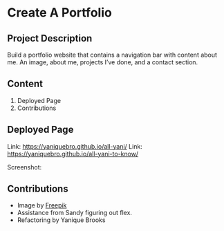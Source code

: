 # Create A Portfolio  

## Project Description
Build a portfolio website that contains a navigation bar with content about me. An image, about me, projects I’ve done, and a contact section. 

## Content
1. Deployed Page
2. Contributions

## Deployed Page
Link: https://yaniquebro.github.io/all-yani/
Link: https://yaniquebro.github.io/all-yani-to-know/

Screenshot:<img >

## Contributions 
* Image by <a href="https://www.freepik.com/free-photo/smartphone-photo-equipments-computer-mouse-flash-drive-earphones_3260551.htm#query=camera%20banner&position=4&from_view=keyword&track=ais&uuid=f2e0a23a-e29f-4824-a69e-29bd2f0a6327">Freepik</a>
* Assistance from Sandy figuring out flex. 
* Refactoring by Yanique Brooks
